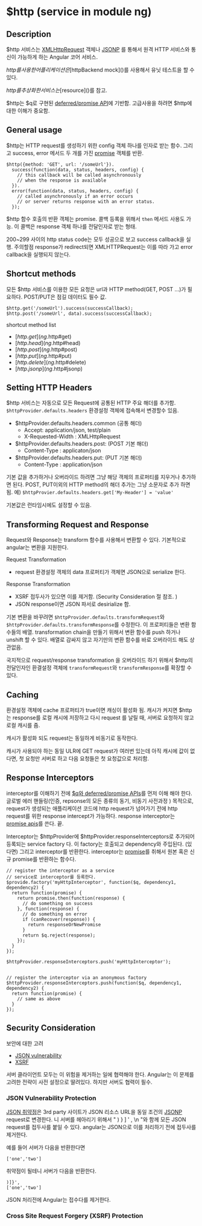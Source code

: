 # $http (service in module ng)

## Description
$http 서비스는 [XMLHttpRequest]() 객체나 [JSONP]() 를 통해서 원격 HTTP 서비스와 통신이 가능하게 하는 Angular 코어 서비스.

$http를 사용한 어플리케이션은 [$httpBackend mock]()를 사용해서 유닛 테스트을 할 수 있다.

$http를 추상화한 서비스는 [$resource]()를 참고.

$http는 $q로 구현된 [deferred/promise API]()에 기반함. 고급사용을 하려면 $http에 대한 이해가 중요함.

## General usage
$http는 HTTP request를 생성하기 위한 config 객체 하나를 인자로 받는 함수. 그리고 success, error 메서드 두 개를 가진 [promise]() 객체를 반환.

    $http({method: 'GET', url: '/someUrl'}).
      success(function(data, status, headers, config) {
        // this callback will be called asynchronously
        // when the response is available
      }).
      error(function(data, status, headers, config) {
        // called asynchronously if an error occurs
        // or server returns response with an error status.
      });

$http 함수 호출의 반환 객체는 promise. 콜백 등록을 위해서 `then` 메서드 사용도 가능. 이 콜백은 response 객체 하나를 전달인자로 받는 형태.

200~299 사이의 http status code는 모두 성공으로 보고 success callback을 실행. 주의할점 response가 redirect되면 XMLHTTPRequest는 이를 따라 가고 error callback을 실행되지 않는다.

## Shortcut methods
모든 $http 서비스를 이용한 모든 요청은 url과 HTTP method(GET, POST ...)가 필요하다.  POST/PUT은 점길 데이터도 필수 값.

    $http.get('/someUrl').success(successCallback);
    $http.post('/someUrl', data).success(successCallback);

shortcut method list
* [$http.get](ng.$http#get)
* [$http.head](ng.$http#head)
* [$http.post](ng.$http#post)
* [$http.put](ng.$http#put)
* [$http.delete](ng.$http#delete)
* [$http.jsonp](ng.$http#jsonp)

## Setting HTTP Headers
\$http 서비스는 자동으로 모든 Request에 공통된 HTTP 주요 해더를 추가함.  `$httpProvider.defaults.headers` 환경설정 객체에 접속해서 변경할수 있음.

* \$httpProvider.defaults.headers.common (공통 해더)
    * Accept: application/json, test/plain
    * X-Requested-Width : XMLHttpRequest
* \$httpProvider.defaults.headers.post:  (POST 기본 해더)
    * Content-Type : applicaton/json
* \$httpProvider.defaults.headers.put: (PUT 기본 해더)
    * Content-Type : application/json

기본 값을 추가하거나 오버라이드 하려면 그냥 해당 객체의 프로퍼티를 지우거나 추가하면 된다. POST, PUT이외의 HTTP method의 해더 추가는 그냥 소문자로 추가 하면 됨. 예) `$httpProvier.defaults.headers.get['My-Header'] = 'value'`

기본값은 런타임시에도 설정할 수 있음.

## Transforming Request and Response
Request와 Response는 transform 함수를 사용해서 변환할 수 있다. 기본적으로 angular는 변환을 지원한다.

Request Transformation
* request 환경설정 객체의 data 프로퍼티가 객체면 JSON으로 serialize 한다.

Response Transformation
* XSRF 접두사가 있으면 이를 제거함. (Security Consideration 절 참조. )
* JSON response이면 JSON 파서로 desirialize 함.

기본 변환을 바꾸려면 `$httpProvider.defaults.transformRequest`와 `$httpProvider.defaults.transformResponse`를 수정한다. 이 프로퍼티들은 변환 함수들의 배열. transformation chain을 만들기 위해서 변환 함수를 push 하거나 unshift 할 수 있다.  배열로 감싸지 않고 자기만의 변환 함수를 바로 오버라이드 해도 상관없음.

국지적으로 request/response transformation 을 오버라이드 하기 위해서 $http의 전달인자인 환결설정 객체에 `transformRequest`와 `transformResponse`를 확장할 수 있다.

## Caching
환경설정 객체에 cache 프로퍼티가 true이면 캐싱이 활성화 됨. 캐시가 켜지면 $http는 response를 로컬 캐시에 저장하고 다시 request 를 날릴 때, 서버로 요청하지 않고 로컬 캐시를 줌.

캐시가 활성화 되도 request는 동일하게 비동기로 동작한다.

캐시가 사용되야 하는 동일 ULR에 GET request가 여러번 있는데 아직 캐시에 값이 없다면, 첫 요청만 서버로 하고 다음 요청들은 첫 요청값으로 처리함.

## Response Interceptors
interceptor를 이해하기 전에 [$q와 deferred/promise APIs]()를 먼저 이해 해야 한다.
글로벌 에러 핸들링(인증, repsonse의 모든 종류의 동기, 비동기 사전과정 ) 목적으로, request가 생성되는 애플리케이션 코드에 http request가 넘어가기 전에 http request를 위한 response intercept가 가능하다. response interceptor는 [promise apis]()를 쓴다. 끝.

Interceptor는 \$httpProvider에 \$httpProvider.responseInterceptors로 추가되어 등록되는 service factory 다. 이 factory는 호출되고 dependency와 주입된다. (있다면) 그리고 interceptor를 반환한다. interceptor는 [promise]()를 취해서 원본 혹은 신규 promise를 반환하는 함수다.

    // register the interceptor as a service
    // service로 interceptor를 등록한다.
    $provide.factory('myHttpInterceptor', function($q, dependency1, dependency2) {
      return function(promise) {
        return promise.then(function(response) {
          // do something on success
        }, function(response) {
          // do something on error
          if (canRecover(response)) {
            return responseOrNewPromise
          }
          return $q.reject(response);
        });
      }
    });

    $httpProvider.responseInterceptors.push('myHttpInterceptor');


    // register the interceptor via an anonymous factory
    $httpProvider.responseInterceptors.push(function($q, dependency1, dependency2) {
      return function(promise) {
        // same as above
      }
    });

## Security Consideration
보안에 대한 고려
* [JSON vulnerability]()
* [XSRF]()

서버 클라이언트 모두는 이 위험을 제거하는 일에 협력해야 한다. Angular는 이 문제를 고려한 전략이 사전 설정으로 딸려있다. 하지만 서버도 협력이 필수.

### JSON Vulnerability Protection
[JSON 취약점](http://haacked.com/archive/2008/11/20/anatomy-of-a-subtle-json-vulnerability.aspx)은 3rd party 사이트가 JSON 리소스 URL을 동일 조건의 [JSONP]() request로 변경한다. 니 서버를 헤아리기 위해서 " ) } ] ' , \n "와 함께 모든 JSON request를 접두사를 붙일 수 있다. angular는 JSON으로 이를 처리하기 전에 접두사를 제거한다.

예를 들어 서버가 다음을 반환한다면

    ['one','two']

취약점이 될테니 서버가 다음을 반환한다.

    )]}',
    ['one','two']

JSON 처리전에 Angular는 접수다를 제거한다.

### Cross Site Request Forgery (XSRF) Protection
